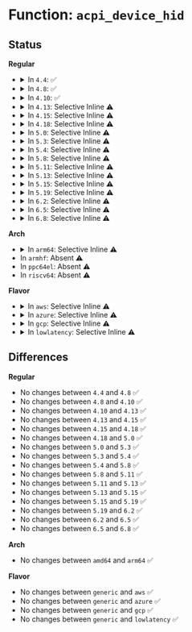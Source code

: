 # Function: <code>acpi_device_hid</code>

## Status
<b>Regular</b>
<ul>
<li>
<details>
<summary>In <code>4.4</code>: ✅</summary>

```c
const char *acpi_device_hid(struct acpi_device *device);
```

**Collision:** Unique Global

**Inline:** No

**Transformation:** False

**Instances:**

```
In drivers/acpi/scan.c (ffffffff8147f43c)
Location: drivers/acpi/scan.c:1147
Inline: False
Direct callers:
  - drivers/acpi/sleep.c:find_powerf_dev
  - drivers/acpi/device_sysfs.c:acpi_device_hid_show
  - drivers/acpi/scan.c:acpi_device_add
  - drivers/acpi/scan.c:acpi_device_add
  - drivers/acpi/acpi_processor.c:acpi_processor_add
  - drivers/acpi/button.c:acpi_button_add
  - drivers/spi/spi.c:acpi_spi_add_device
```
**Symbols:**

```
ffffffff8147f43c-ffffffff8147f465: acpi_device_hid (STB_GLOBAL)
```
</details>
</li>
<li>
<details>
<summary>In <code>4.8</code>: ✅</summary>

```c
const char *acpi_device_hid(struct acpi_device *device);
```

**Collision:** Unique Global

**Inline:** No

**Transformation:** False

**Instances:**

```
In drivers/acpi/scan.c (ffffffff814cdcbe)
Location: drivers/acpi/scan.c:1167
Inline: False
Direct callers:
  - drivers/acpi/sleep.c:find_powerf_dev
  - drivers/acpi/device_sysfs.c:acpi_device_hid_show
  - drivers/acpi/scan.c:acpi_device_add
  - drivers/acpi/scan.c:acpi_device_add
  - drivers/acpi/scan.c:acpi_device_del
  - drivers/acpi/acpi_processor.c:acpi_processor_add
  - drivers/acpi/button.c:acpi_button_add
  - drivers/acpi/processor_idle.c:acpi_processor_get_lpi_info
  - drivers/iommu/amd_iommu.c:get_irq_domain
  - drivers/iommu/amd_iommu.c:amd_iommu_get_dm_regions
  - drivers/iommu/amd_iommu.c:amd_iommu_detach_device
  - drivers/iommu/amd_iommu.c:amd_iommu_device_group
  - drivers/iommu/amd_iommu.c:check_device
  - drivers/iommu/amd_iommu.c:get_alias
```
**Symbols:**

```
ffffffff814cdcbe-ffffffff814cdcee: acpi_device_hid (STB_GLOBAL)
```
</details>
</li>
<li>
<details>
<summary>In <code>4.10</code>: ✅</summary>

```c
const char *acpi_device_hid(struct acpi_device *device);
```

**Collision:** Unique Global

**Inline:** No

**Transformation:** False

**Instances:**

```
In drivers/acpi/scan.c (ffffffff814efc0d)
Location: drivers/acpi/scan.c:1165
Inline: False
Direct callers:
  - drivers/acpi/sleep.c:find_powerf_dev
  - drivers/acpi/device_sysfs.c:acpi_device_hid_show
  - drivers/acpi/scan.c:acpi_device_add
  - drivers/acpi/scan.c:acpi_device_add
  - drivers/acpi/scan.c:acpi_device_del
  - drivers/acpi/acpi_processor.c:acpi_processor_add
  - drivers/acpi/button.c:acpi_button_add
  - drivers/acpi/processor_idle.c:acpi_processor_get_lpi_info
  - drivers/iommu/amd_iommu.c:get_irq_domain
  - drivers/iommu/amd_iommu.c:amd_iommu_get_resv_regions
  - drivers/iommu/amd_iommu.c:amd_iommu_detach_device
  - drivers/iommu/amd_iommu.c:amd_iommu_device_group
  - drivers/iommu/amd_iommu.c:check_device
  - drivers/iommu/amd_iommu.c:get_alias
```
**Symbols:**

```
ffffffff814efc0d-ffffffff814efc3d: acpi_device_hid (STB_GLOBAL)
```
</details>
</li>
<li>
<details>
<summary>In <code>4.13</code>: Selective Inline ⚠️</summary>

```c
const char *acpi_device_hid(struct acpi_device *device);
```

**Collision:** Unique Global

**Inline:** Selective

**Transformation:** False

**Instances:**

```
In drivers/acpi/scan.c (ffffffff814fdfbe)
Location: drivers/acpi/scan.c:1156
Inline: True
Inline callers:
  - drivers/acpi/scan.c:acpi_device_add
  - drivers/acpi/scan.c:acpi_device_add
  - drivers/acpi/scan.c:acpi_device_del
Direct callers:
  - drivers/acpi/sleep.c:find_powerf_dev
  - drivers/acpi/device_sysfs.c:acpi_device_hid_show
  - drivers/acpi/acpi_processor.c:acpi_processor_get_info
  - drivers/acpi/button.c:acpi_button_add
  - drivers/acpi/processor_idle.c:acpi_processor_get_lpi_info
  - drivers/iommu/amd_iommu.c:get_irq_domain
  - drivers/iommu/amd_iommu.c:amd_iommu_get_resv_regions
  - drivers/iommu/amd_iommu.c:amd_iommu_detach_device
  - drivers/iommu/amd_iommu.c:amd_iommu_device_group
  - drivers/iommu/amd_iommu.c:get_alias
```
**Symbols:**

```
ffffffff814fcd40-ffffffff814fcd70: acpi_device_hid (STB_GLOBAL)
```
</details>
</li>
<li>
<details>
<summary>In <code>4.15</code>: Selective Inline ⚠️</summary>

```c
const char *acpi_device_hid(struct acpi_device *device);
```

**Collision:** Unique Global

**Inline:** Selective

**Transformation:** False

**Instances:**

```
In drivers/acpi/scan.c (ffffffff8153fdce)
Location: drivers/acpi/scan.c:1160
Inline: True
Inline callers:
  - drivers/acpi/scan.c:acpi_device_add
  - drivers/acpi/scan.c:acpi_device_add
  - drivers/acpi/scan.c:acpi_device_del
Direct callers:
  - drivers/acpi/sleep.c:find_powerf_dev
  - drivers/acpi/device_sysfs.c:acpi_device_hid_show
  - drivers/acpi/acpi_processor.c:acpi_processor_get_info
  - drivers/acpi/ec.c:acpi_ec_add
  - drivers/acpi/button.c:acpi_button_add
  - drivers/acpi/processor_idle.c:acpi_processor_get_lpi_info
  - drivers/iommu/amd_iommu.c:get_irq_domain
  - drivers/iommu/amd_iommu.c:amd_iommu_get_resv_regions
  - drivers/iommu/amd_iommu.c:amd_iommu_detach_device
  - drivers/iommu/amd_iommu.c:amd_iommu_device_group
  - drivers/iommu/amd_iommu.c:get_alias
```
**Symbols:**

```
ffffffff8153ea90-ffffffff8153eac0: acpi_device_hid (STB_GLOBAL)
```
</details>
</li>
<li>
<details>
<summary>In <code>4.18</code>: Selective Inline ⚠️</summary>

```c
const char *acpi_device_hid(struct acpi_device *device);
```

**Collision:** Unique Global

**Inline:** Selective

**Transformation:** False

**Instances:**

```
In drivers/acpi/scan.c (ffffffff81575d66)
Location: drivers/acpi/scan.c:1161
Inline: True
Inline callers:
  - drivers/acpi/scan.c:acpi_device_add
  - drivers/acpi/scan.c:acpi_device_add
  - drivers/acpi/scan.c:acpi_device_del
Direct callers:
  - drivers/acpi/sleep.c:find_powerf_dev
  - drivers/acpi/device_sysfs.c:acpi_device_hid_show
  - drivers/acpi/acpi_processor.c:acpi_processor_get_info
  - drivers/acpi/ec.c:acpi_ec_add
  - drivers/acpi/acpi_lpss.c:acpi_lpss_create_device
  - drivers/acpi/acpi_lpss.c:acpi_lpss_create_device
  - drivers/acpi/acpi_lpss.c:match_hid_uid
  - drivers/acpi/button.c:acpi_button_add
  - drivers/acpi/processor_idle.c:acpi_processor_get_lpi_info
  - drivers/char/tpm/tpm_crb.c:crb_acpi_add
  - drivers/iommu/amd_iommu.c:amd_iommu_get_resv_regions
  - drivers/iommu/amd_iommu.c:amd_iommu_detach_device
  - drivers/iommu/amd_iommu.c:amd_iommu_device_group
  - drivers/iommu/amd_iommu.c:get_alias
```
**Symbols:**

```
ffffffff815749d0-ffffffff81574a00: acpi_device_hid (STB_GLOBAL)
```
</details>
</li>
<li>
<details>
<summary>In <code>5.0</code>: Selective Inline ⚠️</summary>

```c
const char *acpi_device_hid(struct acpi_device *device);
```

**Collision:** Unique Global

**Inline:** Selective

**Transformation:** False

**Instances:**

```
In drivers/acpi/scan.c (ffffffff8158d986)
Location: drivers/acpi/scan.c:1161
Inline: True
Inline callers:
  - drivers/acpi/scan.c:acpi_device_add
  - drivers/acpi/scan.c:acpi_device_add
  - drivers/acpi/scan.c:acpi_device_del
Direct callers:
  - drivers/acpi/sleep.c:find_powerf_dev
  - drivers/acpi/device_sysfs.c:acpi_device_hid_show
  - drivers/acpi/acpi_processor.c:acpi_processor_get_info
  - drivers/acpi/ec.c:acpi_ec_add
  - drivers/acpi/pci_root.c:acpi_pci_root_add
  - drivers/acpi/acpi_lpss.c:hid_uid_match
  - drivers/acpi/button.c:acpi_button_add
  - drivers/acpi/processor_idle.c:acpi_processor_get_lpi_info
  - drivers/char/tpm/tpm_crb.c:crb_acpi_add
  - drivers/iommu/amd_iommu.c:amd_iommu_get_resv_regions
  - drivers/iommu/amd_iommu.c:amd_iommu_detach_device
  - drivers/iommu/amd_iommu.c:amd_iommu_device_group
  - drivers/iommu/amd_iommu.c:get_alias
```
**Symbols:**

```
ffffffff8158c5f0-ffffffff8158c620: acpi_device_hid (STB_GLOBAL)
```
</details>
</li>
<li>
<details>
<summary>In <code>5.3</code>: Selective Inline ⚠️</summary>

```c
const char *acpi_device_hid(struct acpi_device *device);
```

**Collision:** Unique Global

**Inline:** Selective

**Transformation:** False

**Instances:**

```
In drivers/acpi/scan.c (ffffffff815be793)
Location: drivers/acpi/scan.c:1159
Inline: True
Inline callers:
  - drivers/acpi/scan.c:acpi_device_add
  - drivers/acpi/scan.c:acpi_device_add
  - drivers/acpi/scan.c:acpi_device_del
Direct callers:
  - drivers/acpi/device_sysfs.c:acpi_device_hid_show
  - drivers/acpi/acpi_processor.c:acpi_processor_get_info
  - drivers/acpi/ec.c:acpi_ec_add
  - drivers/acpi/pci_root.c:acpi_pci_root_add
  - drivers/acpi/acpi_lpss.c:hid_uid_match
  - drivers/acpi/button.c:acpi_button_add
  - drivers/acpi/processor_idle.c:acpi_processor_get_lpi_info
  - drivers/char/tpm/tpm_crb.c:crb_acpi_add
  - drivers/iommu/amd_iommu.c:amd_iommu_get_resv_regions
  - drivers/iommu/amd_iommu.c:amd_iommu_detach_device
  - drivers/iommu/amd_iommu.c:amd_iommu_device_group
  - drivers/iommu/amd_iommu.c:get_alias
  - drivers/spi/spi.c:acpi_register_spi_device
```
**Symbols:**

```
ffffffff815bd3c0-ffffffff815bd3f2: acpi_device_hid (STB_GLOBAL)
```
</details>
</li>
<li>
<details>
<summary>In <code>5.4</code>: Selective Inline ⚠️</summary>

```c
const char *acpi_device_hid(struct acpi_device *device);
```

**Collision:** Unique Global

**Inline:** Selective

**Transformation:** False

**Instances:**

```
In drivers/acpi/scan.c (ffffffff815dfa53)
Location: drivers/acpi/scan.c:1159
Inline: True
Inline callers:
  - drivers/acpi/scan.c:acpi_device_add
  - drivers/acpi/scan.c:acpi_device_add
  - drivers/acpi/scan.c:acpi_device_del
Direct callers:
  - drivers/acpi/device_sysfs.c:acpi_device_hid_show
  - drivers/acpi/acpi_processor.c:acpi_processor_get_info
  - drivers/acpi/ec.c:acpi_ec_add
  - drivers/acpi/pci_root.c:acpi_pci_root_add
  - drivers/acpi/acpi_lpss.c:hid_uid_match
  - drivers/acpi/button.c:acpi_button_add
  - drivers/acpi/processor_idle.c:acpi_processor_get_lpi_info
  - drivers/char/tpm/tpm_crb.c:crb_acpi_add
  - drivers/iommu/amd_iommu.c:amd_iommu_get_resv_regions
  - drivers/iommu/amd_iommu.c:amd_iommu_detach_device
  - drivers/iommu/amd_iommu.c:amd_iommu_device_group
  - drivers/spi/spi.c:acpi_register_spi_device
```
**Symbols:**

```
ffffffff815de680-ffffffff815de6b2: acpi_device_hid (STB_GLOBAL)
```
</details>
</li>
<li>
<details>
<summary>In <code>5.8</code>: Selective Inline ⚠️</summary>

```c
const char *acpi_device_hid(struct acpi_device *device);
```

**Collision:** Unique Global

**Inline:** Selective

**Transformation:** False

**Instances:**

```
In drivers/acpi/scan.c (ffffffff8168b0ec)
Location: drivers/acpi/scan.c:1168
Inline: True
Inline callers:
  - drivers/acpi/scan.c:acpi_device_add
  - drivers/acpi/scan.c:acpi_device_add
  - drivers/acpi/scan.c:acpi_device_del
Direct callers:
  - drivers/acpi/utils.c:acpi_dev_hid_uid_match
  - drivers/acpi/device_sysfs.c:acpi_device_hid_show
  - drivers/acpi/acpi_processor.c:acpi_processor_get_info
  - drivers/acpi/ec.c:acpi_ec_add
  - drivers/acpi/pci_root.c:acpi_pci_root_add
  - drivers/acpi/button.c:acpi_button_add
  - drivers/acpi/processor_idle.c:acpi_processor_get_lpi_info
  - drivers/char/tpm/tpm_crb.c:crb_acpi_add
  - drivers/spi/spi.c:acpi_register_spi_device
```
**Symbols:**

```
ffffffff81689030-ffffffff81689062: acpi_device_hid (STB_GLOBAL)
```
</details>
</li>
<li>
<details>
<summary>In <code>5.11</code>: Selective Inline ⚠️</summary>

```c
const char *acpi_device_hid(struct acpi_device *device);
```

**Collision:** Unique Global

**Inline:** Selective

**Transformation:** False

**Instances:**

```
In drivers/acpi/scan.c (ffffffff816a8d9f)
Location: drivers/acpi/scan.c:1237
Inline: True
Inline callers:
  - drivers/acpi/scan.c:acpi_device_add
  - drivers/acpi/scan.c:acpi_device_add
  - drivers/acpi/scan.c:acpi_device_del
Direct callers:
  - drivers/acpi/utils.c:acpi_dev_hid_uid_match
  - drivers/acpi/device_sysfs.c:acpi_device_hid_show
  - drivers/acpi/acpi_processor.c:acpi_processor_get_info
  - drivers/acpi/ec.c:acpi_ec_add
  - drivers/acpi/pci_root.c:acpi_pci_root_add
  - drivers/acpi/button.c:acpi_button_add
  - drivers/acpi/processor_idle.c:acpi_processor_get_lpi_info
  - drivers/char/tpm/tpm_crb.c:crb_acpi_add
  - drivers/spi/spi.c:acpi_register_spi_device
```
**Symbols:**

```
ffffffff816a6bc0-ffffffff816a6bf2: acpi_device_hid (STB_GLOBAL)
```
</details>
</li>
<li>
<details>
<summary>In <code>5.13</code>: Selective Inline ⚠️</summary>

```c
const char *acpi_device_hid(struct acpi_device *device);
```

**Collision:** Unique Global

**Inline:** Selective

**Transformation:** False

**Instances:**

```
In drivers/acpi/scan.c (ffffffff8168b54f)
Location: drivers/acpi/scan.c:1236
Inline: True
Inline callers:
  - drivers/acpi/scan.c:acpi_device_add
  - drivers/acpi/scan.c:acpi_device_add
  - drivers/acpi/scan.c:acpi_device_del
Direct callers:
  - drivers/acpi/utils.c:acpi_dev_hid_uid_match
  - drivers/acpi/device_sysfs.c:hid_show
  - drivers/acpi/acpi_processor.c:acpi_processor_get_info
  - drivers/acpi/ec.c:acpi_ec_add
  - drivers/acpi/pci_root.c:acpi_pci_root_add
  - drivers/acpi/button.c:acpi_button_add
  - drivers/acpi/processor_idle.c:acpi_processor_get_lpi_info
  - drivers/char/tpm/tpm_crb.c:crb_acpi_add
  - drivers/gpu/vga/vgaarb.c:vga_arb_select_default_device
  - drivers/spi/spi.c:acpi_register_spi_device
```
**Symbols:**

```
ffffffff81689850-ffffffff81689882: acpi_device_hid (STB_GLOBAL)
```
</details>
</li>
<li>
<details>
<summary>In <code>5.15</code>: Selective Inline ⚠️</summary>

```c
const char *acpi_device_hid(struct acpi_device *device);
```

**Collision:** Unique Global

**Inline:** Selective

**Transformation:** False

**Instances:**

```
In drivers/acpi/scan.c (ffffffff81700652)
Location: drivers/acpi/scan.c:1244
Inline: True
Inline callers:
  - drivers/acpi/scan.c:__acpi_device_add
  - drivers/acpi/scan.c:__acpi_device_add
  - drivers/acpi/scan.c:acpi_device_del
Direct callers:
  - drivers/acpi/utils.c:acpi_dev_hid_uid_match
  - drivers/acpi/device_sysfs.c:hid_show
  - drivers/acpi/acpi_processor.c:acpi_processor_get_info
  - drivers/acpi/ec.c:acpi_ec_add
  - drivers/acpi/pci_root.c:acpi_pci_root_add
  - drivers/acpi/button.c:acpi_button_add
  - drivers/acpi/processor_idle.c:acpi_processor_get_lpi_info
  - drivers/char/tpm/tpm_crb.c:crb_acpi_add
  - drivers/gpu/vga/vgaarb.c:vga_arb_select_default_device
  - drivers/spi/spi.c:acpi_register_spi_device
```
**Symbols:**

```
ffffffff816fed50-ffffffff816fed82: acpi_device_hid (STB_GLOBAL)
```
</details>
</li>
<li>
<details>
<summary>In <code>5.19</code>: Selective Inline ⚠️</summary>

```c
const char *acpi_device_hid(struct acpi_device *device);
```

**Collision:** Unique Global

**Inline:** Selective

**Transformation:** False

**Instances:**

```
In drivers/acpi/scan.c (ffffffff8182e27e)
Location: drivers/acpi/scan.c:1274
Inline: True
Inline callers:
  - drivers/acpi/scan.c:__acpi_device_add
  - drivers/acpi/scan.c:__acpi_device_add
  - drivers/acpi/scan.c:acpi_device_del_work_fn
Direct callers:
  - drivers/pci/vgaarb.c:vga_is_boot_device
  - drivers/acpi/utils.c:acpi_dev_hid_uid_match
  - drivers/acpi/device_sysfs.c:hid_show
  - drivers/acpi/acpi_processor.c:acpi_processor_get_info
  - drivers/acpi/ec.c:acpi_ec_add
  - drivers/acpi/pci_root.c:acpi_pci_root_add
  - drivers/acpi/button.c:acpi_button_add
  - drivers/acpi/processor_idle.c:acpi_processor_get_lpi_info
  - drivers/char/tpm/tpm_crb.c:crb_acpi_add
  - drivers/spi/spi.c:acpi_register_spi_device
```
**Symbols:**

```
ffffffff8182c6a0-ffffffff8182c6e2: acpi_device_hid (STB_GLOBAL)
```
</details>
</li>
<li>
<details>
<summary>In <code>6.2</code>: Selective Inline ⚠️</summary>

```c
const char *acpi_device_hid(struct acpi_device *device);
```

**Collision:** Unique Global

**Inline:** Selective

**Transformation:** False

**Instances:**

```
In drivers/acpi/scan.c (ffffffff819617b9)
Location: drivers/acpi/scan.c:1257
Inline: True
Inline callers:
  - drivers/acpi/scan.c:acpi_device_add
  - drivers/acpi/scan.c:acpi_device_add
  - drivers/acpi/scan.c:acpi_device_del_work_fn
Direct callers:
  - drivers/pci/vgaarb.c:vga_is_boot_device
  - drivers/acpi/utils.c:acpi_dev_hid_uid_match
  - drivers/acpi/device_sysfs.c:hid_show
  - drivers/acpi/acpi_processor.c:acpi_processor_get_info
  - drivers/acpi/ec.c:acpi_ec_add
  - drivers/acpi/pci_root.c:acpi_pci_root_add
  - drivers/acpi/button.c:acpi_button_add
  - drivers/acpi/processor_idle.c:acpi_processor_get_lpi_info
  - drivers/char/tpm/tpm_crb.c:crb_acpi_add
  - drivers/spi/spi.c:acpi_register_spi_device
```
**Symbols:**

```
ffffffff8195f2e0-ffffffff8195f322: acpi_device_hid (STB_GLOBAL)
```
</details>
</li>
<li>
<details>
<summary>In <code>6.5</code>: Selective Inline ⚠️</summary>

```c
const char *acpi_device_hid(struct acpi_device *device);
```

**Collision:** Unique Global

**Inline:** Selective

**Transformation:** False

**Instances:**

```
In drivers/acpi/scan.c (ffffffff819a7bc9)
Location: drivers/acpi/scan.c:1259
Inline: True
Inline callers:
  - drivers/acpi/scan.c:acpi_device_add
  - drivers/acpi/scan.c:acpi_device_add
  - drivers/acpi/scan.c:acpi_device_del_work_fn
Direct callers:
  - drivers/pci/vgaarb.c:vga_is_boot_device
  - drivers/acpi/utils.c:acpi_dev_hid_uid_match
  - drivers/acpi/device_sysfs.c:hid_show
  - drivers/acpi/acpi_processor.c:acpi_processor_get_info
  - drivers/acpi/ec.c:acpi_ec_add
  - drivers/acpi/pci_root.c:acpi_pci_root_add
  - drivers/acpi/button.c:acpi_button_add
  - drivers/acpi/processor_idle.c:acpi_processor_get_lpi_info
  - drivers/char/tpm/tpm_crb.c:crb_acpi_add
  - drivers/spi/spi.c:acpi_register_spi_device
```
**Symbols:**

```
ffffffff819a56e0-ffffffff819a5722: acpi_device_hid (STB_GLOBAL)
```
</details>
</li>
<li>
<details>
<summary>In <code>6.8</code>: Selective Inline ⚠️</summary>

```c
const char *acpi_device_hid(struct acpi_device *device);
```

**Collision:** Unique Global

**Inline:** Selective

**Transformation:** False

**Instances:**

```
In drivers/acpi/scan.c (ffffffff819f05b9)
Location: drivers/acpi/scan.c:1262
Inline: True
Inline callers:
  - drivers/acpi/scan.c:acpi_device_add
  - drivers/acpi/scan.c:acpi_device_add
  - drivers/acpi/scan.c:acpi_device_del_work_fn
Direct callers:
  - drivers/pci/vgaarb.c:vga_is_boot_device
  - drivers/acpi/device_sysfs.c:hid_show
  - drivers/acpi/acpi_processor.c:acpi_processor_get_info
  - drivers/acpi/ec.c:acpi_ec_add
  - drivers/acpi/pci_root.c:acpi_pci_root_add
  - drivers/acpi/acpi_lpss.c:acpi_lpss_create_device_links
  - drivers/acpi/acpi_lpss.c:acpi_lpss_create_device_links
  - drivers/acpi/acpi_lpss.c:match_hid_uid
  - drivers/acpi/button.c:acpi_button_add
  - drivers/acpi/processor_idle.c:acpi_processor_get_lpi_info
  - drivers/char/tpm/tpm_crb.c:crb_acpi_add
  - drivers/iommu/amd/iommu.c:irq_remapping_alloc
  - drivers/iommu/amd/iommu.c:amd_iommu_get_resv_regions
  - drivers/iommu/amd/iommu.c:amd_iommu_device_group
  - drivers/iommu/amd/iommu.c:amd_iommu_probe_device
  - drivers/iommu/amd/iommu.c:amd_iommu_probe_device
  - drivers/iommu/amd/iommu.c:iommu_init_device
  - drivers/iommu/amd/iommu.c:rlookup_amd_iommu
  - drivers/iommu/amd/iommu.c:rlookup_amd_iommu
  - drivers/spi/spi.c:acpi_register_spi_device
```
**Symbols:**

```
ffffffff819ee060-ffffffff819ee0a2: acpi_device_hid (STB_GLOBAL)
```
</details>
</li>
</ul>
<b>Arch</b>
<ul>
<li>
<details>
<summary>In <code>arm64</code>: Selective Inline ⚠️</summary>

```c
const char *acpi_device_hid(struct acpi_device *device);
```

**Collision:** Unique Global

**Inline:** Selective

**Transformation:** False

**Instances:**

```
In drivers/acpi/scan.c (ffff80001076c1ac)
Location: drivers/acpi/scan.c:1159
Inline: True
Inline callers:
  - drivers/acpi/scan.c:acpi_device_add
  - drivers/acpi/scan.c:acpi_device_add
  - drivers/acpi/scan.c:acpi_device_del
Direct callers:
  - drivers/bus/hisi_lpc.c:hisi_lpc_acpi_probe
  - drivers/acpi/device_sysfs.c:acpi_device_hid_show
  - drivers/acpi/acpi_processor.c:acpi_processor_get_info
  - drivers/acpi/ec.c:acpi_ec_add
  - drivers/acpi/pci_root.c:acpi_pci_root_add
  - drivers/acpi/button.c:acpi_button_add
  - drivers/acpi/processor_idle.c:acpi_processor_get_lpi_info
  - drivers/char/tpm/tpm_crb.c:crb_acpi_add
  - drivers/spi/spi.c:acpi_register_spi_device
```
**Symbols:**

```
ffff80001076aac0-ffff80001076ab10: acpi_device_hid (STB_GLOBAL)
```
</details>
</li>
<li>
In <code>armhf</code>: Absent ⚠️
</li>
<li>
In <code>ppc64el</code>: Absent ⚠️
</li>
<li>
In <code>riscv64</code>: Absent ⚠️
</li>
</ul>
<b>Flavor</b>
<ul>
<li>
<details>
<summary>In <code>aws</code>: Selective Inline ⚠️</summary>

```c
const char *acpi_device_hid(struct acpi_device *device);
```

**Collision:** Unique Global

**Inline:** Selective

**Transformation:** False

**Instances:**

```
In drivers/acpi/scan.c (ffffffff815d1e63)
Location: drivers/acpi/scan.c:1159
Inline: True
Inline callers:
  - drivers/acpi/scan.c:acpi_device_add
  - drivers/acpi/scan.c:acpi_device_add
  - drivers/acpi/scan.c:acpi_device_del
Direct callers:
  - drivers/acpi/device_sysfs.c:acpi_device_hid_show
  - drivers/acpi/acpi_processor.c:acpi_processor_get_info
  - drivers/acpi/ec.c:acpi_ec_add
  - drivers/acpi/pci_root.c:acpi_pci_root_add
  - drivers/acpi/button.c:acpi_button_add
  - drivers/acpi/processor_idle.c:acpi_processor_get_lpi_info
  - drivers/char/tpm/tpm_crb.c:crb_acpi_add
  - drivers/iommu/amd_iommu.c:amd_iommu_get_resv_regions
  - drivers/iommu/amd_iommu.c:amd_iommu_detach_device
  - drivers/iommu/amd_iommu.c:amd_iommu_device_group
  - drivers/spi/spi.c:acpi_register_spi_device
```
**Symbols:**

```
ffffffff815d0b60-ffffffff815d0b92: acpi_device_hid (STB_GLOBAL)
```
</details>
</li>
<li>
<details>
<summary>In <code>azure</code>: Selective Inline ⚠️</summary>

```c
const char *acpi_device_hid(struct acpi_device *device);
```

**Collision:** Unique Global

**Inline:** Selective

**Transformation:** False

**Instances:**

```
In drivers/acpi/scan.c (ffffffff815bba23)
Location: drivers/acpi/scan.c:1159
Inline: True
Inline callers:
  - drivers/acpi/scan.c:acpi_device_add
  - drivers/acpi/scan.c:acpi_device_add
  - drivers/acpi/scan.c:acpi_device_del
Direct callers:
  - drivers/acpi/device_sysfs.c:acpi_device_hid_show
  - drivers/acpi/acpi_processor.c:acpi_processor_get_info
  - drivers/acpi/ec.c:acpi_ec_add
  - drivers/acpi/pci_root.c:acpi_pci_root_add
  - drivers/acpi/acpi_lpss.c:hid_uid_match
  - drivers/acpi/button.c:acpi_button_add
  - drivers/acpi/processor_idle.c:acpi_processor_get_lpi_info
  - drivers/char/tpm/tpm_crb.c:crb_acpi_add
  - drivers/iommu/amd_iommu.c:amd_iommu_get_resv_regions
  - drivers/iommu/amd_iommu.c:amd_iommu_detach_device
  - drivers/iommu/amd_iommu.c:amd_iommu_device_group
  - drivers/spi/spi.c:acpi_register_spi_device
```
**Symbols:**

```
ffffffff815ba720-ffffffff815ba752: acpi_device_hid (STB_GLOBAL)
```
</details>
</li>
<li>
<details>
<summary>In <code>gcp</code>: Selective Inline ⚠️</summary>

```c
const char *acpi_device_hid(struct acpi_device *device);
```

**Collision:** Unique Global

**Inline:** Selective

**Transformation:** False

**Instances:**

```
In drivers/acpi/scan.c (ffffffff815d3d33)
Location: drivers/acpi/scan.c:1159
Inline: True
Inline callers:
  - drivers/acpi/scan.c:acpi_device_add
  - drivers/acpi/scan.c:acpi_device_add
  - drivers/acpi/scan.c:acpi_device_del
Direct callers:
  - drivers/acpi/device_sysfs.c:acpi_device_hid_show
  - drivers/acpi/acpi_processor.c:acpi_processor_get_info
  - drivers/acpi/ec.c:acpi_ec_add
  - drivers/acpi/pci_root.c:acpi_pci_root_add
  - drivers/acpi/acpi_lpss.c:hid_uid_match
  - drivers/acpi/button.c:acpi_button_add
  - drivers/acpi/processor_idle.c:acpi_processor_get_lpi_info
  - drivers/char/tpm/tpm_crb.c:crb_acpi_add
  - drivers/iommu/amd_iommu.c:amd_iommu_get_resv_regions
  - drivers/iommu/amd_iommu.c:amd_iommu_detach_device
  - drivers/iommu/amd_iommu.c:amd_iommu_device_group
  - drivers/spi/spi.c:acpi_register_spi_device
```
**Symbols:**

```
ffffffff815d2960-ffffffff815d2992: acpi_device_hid (STB_GLOBAL)
```
</details>
</li>
<li>
<details>
<summary>In <code>lowlatency</code>: Selective Inline ⚠️</summary>

```c
const char *acpi_device_hid(struct acpi_device *device);
```

**Collision:** Unique Global

**Inline:** Selective

**Transformation:** False

**Instances:**

```
In drivers/acpi/scan.c (ffffffff815edbf3)
Location: drivers/acpi/scan.c:1159
Inline: True
Inline callers:
  - drivers/acpi/scan.c:acpi_device_add
  - drivers/acpi/scan.c:acpi_device_add
  - drivers/acpi/scan.c:acpi_device_del
Direct callers:
  - drivers/acpi/device_sysfs.c:acpi_device_hid_show
  - drivers/acpi/acpi_processor.c:acpi_processor_get_info
  - drivers/acpi/ec.c:acpi_ec_add
  - drivers/acpi/pci_root.c:acpi_pci_root_add
  - drivers/acpi/acpi_lpss.c:hid_uid_match
  - drivers/acpi/button.c:acpi_button_add
  - drivers/acpi/processor_idle.c:acpi_processor_get_lpi_info
  - drivers/char/tpm/tpm_crb.c:crb_acpi_add
  - drivers/iommu/amd_iommu.c:amd_iommu_get_resv_regions
  - drivers/iommu/amd_iommu.c:amd_iommu_detach_device
  - drivers/iommu/amd_iommu.c:amd_iommu_device_group
  - drivers/spi/spi.c:acpi_register_spi_device
```
**Symbols:**

```
ffffffff815ec820-ffffffff815ec852: acpi_device_hid (STB_GLOBAL)
```
</details>
</li>
</ul>

## Differences
<b>Regular</b>
<ul>
<li>
No changes between <code>4.4</code> and <code>4.8</code> ✅
</li>
<li>
No changes between <code>4.8</code> and <code>4.10</code> ✅
</li>
<li>
No changes between <code>4.10</code> and <code>4.13</code> ✅
</li>
<li>
No changes between <code>4.13</code> and <code>4.15</code> ✅
</li>
<li>
No changes between <code>4.15</code> and <code>4.18</code> ✅
</li>
<li>
No changes between <code>4.18</code> and <code>5.0</code> ✅
</li>
<li>
No changes between <code>5.0</code> and <code>5.3</code> ✅
</li>
<li>
No changes between <code>5.3</code> and <code>5.4</code> ✅
</li>
<li>
No changes between <code>5.4</code> and <code>5.8</code> ✅
</li>
<li>
No changes between <code>5.8</code> and <code>5.11</code> ✅
</li>
<li>
No changes between <code>5.11</code> and <code>5.13</code> ✅
</li>
<li>
No changes between <code>5.13</code> and <code>5.15</code> ✅
</li>
<li>
No changes between <code>5.15</code> and <code>5.19</code> ✅
</li>
<li>
No changes between <code>5.19</code> and <code>6.2</code> ✅
</li>
<li>
No changes between <code>6.2</code> and <code>6.5</code> ✅
</li>
<li>
No changes between <code>6.5</code> and <code>6.8</code> ✅
</li>
</ul>
<b>Arch</b>
<ul>
<li>
No changes between <code>amd64</code> and <code>arm64</code> ✅
</li>
</ul>
<b>Flavor</b>
<ul>
<li>
No changes between <code>generic</code> and <code>aws</code> ✅
</li>
<li>
No changes between <code>generic</code> and <code>azure</code> ✅
</li>
<li>
No changes between <code>generic</code> and <code>gcp</code> ✅
</li>
<li>
No changes between <code>generic</code> and <code>lowlatency</code> ✅
</li>
</ul>
